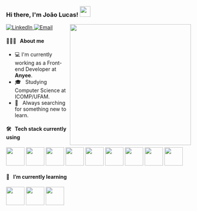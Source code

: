 <h3>Hi there, I'm João Lucas! <img src="https://github.com/piyushP7pravin/piyushP7pravin/blob/master/Hi.gif" width="29px"></h3>

<img align="right" src="https://media.giphy.com/media/VbnUQpnihPSIgIXuZv/giphy-downsized.gif" width="330">

<p>
  <a href="https://www.linkedin.com/in/jo%C3%A3o-lucas-fernandes-de-melo-44614b185/"><img alt="LinkedIn" src="https://img.shields.io/badge/LinkedIn-João%20Lucas-blue?style=flat-square&logo=linkedin">
  </a>
  <a href="mailto:lucas.fernandes@icomp.com.ufam.edu.br">
    <img 
       alt="Email" 
       src="https://img.shields.io/badge/Email-lucas.fernandes@icomp.com.ufam.edu.br-blue?style=flat-square&logo=gmail">
  </a>
</p>

#### 👨🏻‍💻 &nbsp; About me

- :computer: I'm currently working as a Front-end Developer at **Anyee**.
- 🎓 &nbsp; Studying Computer Science at ICOMP/UFAM.
- :flashlight: &nbsp; Always searching for something new to learn.

#### 🛠 &nbsp; Tech stack currently using

<code><a href="https://git-scm.com/" target="_blank"><img height="50" src="https://www.vectorlogo.zone/logos/git-scm/git-scm-ar21.svg"></a></code>
<code><a href="https://git-scm.com/" target="_blank"><img height="50" src="https://www.vectorlogo.zone/logos/mongodb/mongodb-ar21.svg"></a></code>
<code><a href="https://www.reactjs.org/" target="_blank"><img height="50" src="https://www.vectorlogo.zone/logos/reactjs/reactjs-ar21.svg"></a></code>
<code><a href="https://git-scm.com/" target="_blank"><img height="50" src="https://www.vectorlogo.zone/logos/javascript/javascript-ar21.svg"></a></code>
<code><a href="https://git-scm.com/" target="_blank"><img height="50" src="https://www.vectorlogo.zone/logos/w3_html5/w3_html5-ar21.svg"></a></code>
<code><a href="https://git-scm.com/" target="_blank"><img height="50" src="https://www.vectorlogo.zone/logos/netlifyapp_watercss/netlifyapp_watercss-ar21.svg"></a></code>
<code><a href="https://git-scm.com/" target="_blank"><img height="50" src="https://www.vectorlogo.zone/logos/java/java-horizontal.svg"></a></code>
<code><a href="https://git-scm.com/" target="_blank"><img height="50" src="https://www.vectorlogo.zone/logos/python/python-horizontal.svg"></a></code>
<code><a href="https://git-scm.com/" target="_blank"><img height="50" src="https://www.vectorlogo.zone/logos/jupyter/jupyter-ar21.svg"></a></code>

#### 🌱 &nbsp; I’m currently learning

<code><a href="https://flutter.dev" target="_blank"><img height="50" src="https://www.vectorlogo.zone/logos/flutterio/flutterio-ar21.svg"></a></code>
<code><a href="https://angular.io/" target="_blank"><img height="50" src="https://www.vectorlogo.zone/logos/angular/angular-ar21.svg"></a></code>
<code><a href="https://nodejs.org/en/" target="_blank"><img height="50" src="https://www.vectorlogo.zone/logos/nodejs/nodejs-horizontal.svg"></a></code>

<br/>
